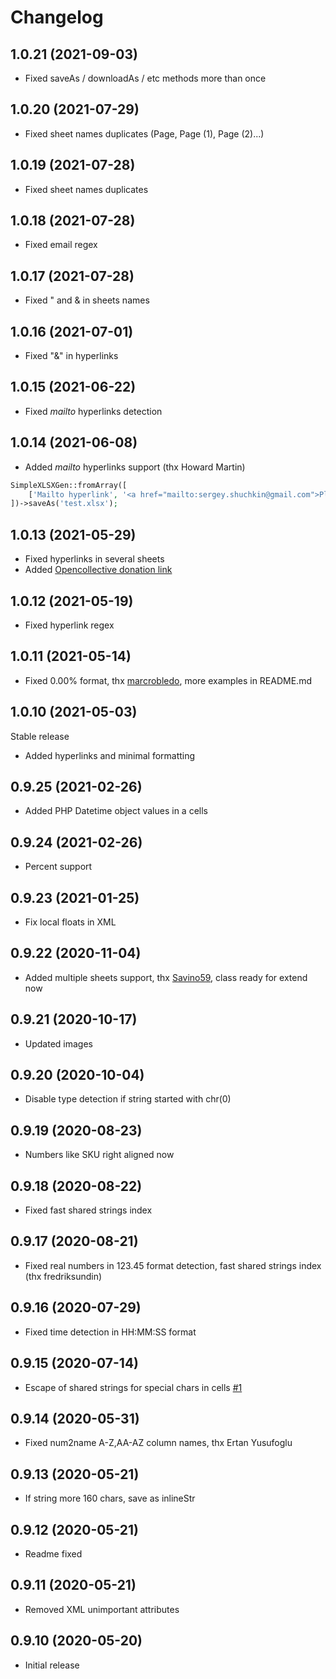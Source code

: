 # Changelog

## 1.0.21 (2021-09-03)

*  Fixed saveAs / downloadAs / etc methods more than once

## 1.0.20 (2021-07-29)

* Fixed sheet names duplicates (Page, Page (1), Page (2)...) 

## 1.0.19 (2021-07-28)

* Fixed sheet names duplicates 

## 1.0.18 (2021-07-28)

* Fixed email regex

## 1.0.17 (2021-07-28)

* Fixed &quot; and &amp; in sheets names

## 1.0.16 (2021-07-01)

* Fixed &quot;&amp;&quot; in hyperlinks

## 1.0.15 (2021-06-22)

* Fixed *mailto* hyperlinks detection

## 1.0.14 (2021-06-08)

* Added *mailto* hyperlinks support (thx Howard Martin)
```php
SimpleXLSXGen::fromArray([
	['Mailto hyperlink', '<a href="mailto:sergey.shuchkin@gmail.com">Please email me</a>']
])->saveAs('test.xlsx');
```
## 1.0.13 (2021-05-29)

* Fixed hyperlinks in several sheets
* Added [Opencollective donation link](https://opencollective.com/simplexlsx)

## 1.0.12 (2021-05-19)

* Fixed hyperlink regex

## 1.0.11 (2021-05-14)

* Fixed 0.00% format, thx [marcrobledo](https://github.com/shuchkin/simplexlsxgen/pull/34), more examples in README.md

## 1.0.10 (2021-05-03)

Stable release

* Added hyperlinks and minimal formatting

## 0.9.25 (2021-02-26)

* Added PHP Datetime object values in a cells

## 0.9.24 (2021-02-26)

* Percent support


## 0.9.23 (2021-01-25)

* Fix local floats in XML


## 0.9.22 (2020-11-04)

* Added multiple sheets support, thx [Savino59](https://github.com/Savino59), class ready for extend now
 
## 0.9.21 (2020-10-17)

* Updated images

## 0.9.20 (2020-10-04)

* Disable type detection if string started with chr(0)

## 0.9.19 (2020-08-23)

* Numbers like SKU right aligned now

## 0.9.18 (2020-08-22)

* Fixed fast shared strings index
 
## 0.9.17 (2020-08-21)

* Fixed real numbers in 123.45 format detection, fast shared strings index (thx fredriksundin)
 
## 0.9.16 (2020-07-29)

* Fixed time detection in HH:MM:SS format

## 0.9.15 (2020-07-14)

* Escape of shared strings for special chars in cells [#1](https://github.com/shuchkin/simplexlsxgen/issues/1) 

## 0.9.14 (2020-05-31)

* Fixed num2name A-Z,AA-AZ column names, thx Ertan Yusufoglu

## 0.9.13 (2020-05-21)

* If string more 160 chars, save as inlineStr

## 0.9.12 (2020-05-21)

* Readme fixed

## 0.9.11 (2020-05-21)

* Removed XML unimportant attributes

## 0.9.10 (2020-05-20)

* Initial release